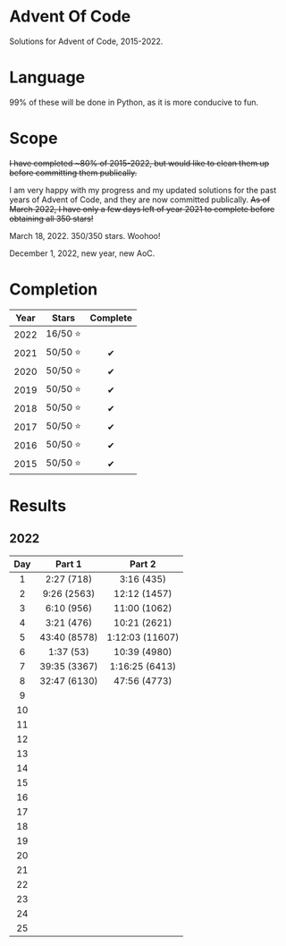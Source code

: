 # Advent Of Code
Solutions for Advent of Code, 2015-2022.

# Language
99% of these will be done in Python, as it is more conducive to fun.

# Scope
<del>I have completed ~80% of 2015-2022, but would like to clean them up before committing them publically.</del>

I am very happy with my progress and my updated solutions for the past years of Advent of Code, and they are now committed publically.
<del>As of March 2022, I have only a few days left of year 2021 to complete before obtaining all 350 stars!</del>

March 18, 2022. 350/350 stars. Woohoo!

December 1, 2022, new year, new AoC.

# Completion

| Year | Stars   | Complete|
| :----: | :-----:   | :-----:   |
| 2022 | 16/50 ⭐  |       |
| 2021 | 50/50 ⭐ |    ✔   |
| 2020 | 50/50 ⭐ |    ✔   |
| 2019 | 50/50 ⭐ |    ✔   |
| 2018 | 50/50 ⭐ |    ✔     |
| 2017 | 50/50 ⭐ |    ✔     |
| 2016 | 50/50 ⭐ |    ✔     |
| 2015 | 50/50 ⭐ |    ✔     |

# Results

## 2022
| Day | Part 1   | Part 2|
| :----: | :-----:   | :-----:   |
| 1 | 2:27 (718)  |   3:16 (435)    |
| 2 | 9:26 (2563)  |  12:12 (1457)     |
| 3 | 6:10 (956)  | 11:00 (1062)      |
| 4 | 3:21 (476)  | 10:21 (2621)      |
| 5 | 43:40 (8578)  | 1:12:03 (11607)      |
| 6 | 1:37 (53)  | 10:39 (4980)      |
| 7 | 39:35 (3367)  | 1:16:25 (6413)      |
| 8 | 32:47 (6130)  | 47:56 (4773)      |
| 9 |   |       |
| 10 |   |       |
| 11 |   |       |
| 12 |   |       |
| 13 |   |       |
| 14 |   |       |
| 15 |   |       |
| 16 |   |       |
| 17 |   |       |
| 18 |   |       |
| 19 |   |       |
| 20 |   |       |
| 21 |   |       |
| 22 |   |       |
| 23 |   |       |
| 24 |   |       |
| 25 |   |       |


